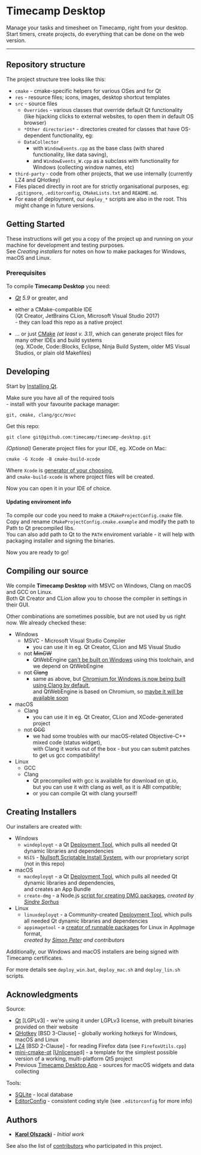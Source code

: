# Timecamp Desktop

Manage your tasks and timesheet on Timecamp, right from your desktop.  
Start timers, create projects, do everything that can be done on the web version.

---

## Repository structure

The project structure tree looks like this:
* `cmake` - cmake-specific helpers for various OSes and for Qt
* `res` - resource files; icons, images, desktop shortcut templates
* `src` - source files
    * `Overrides` - various classes that override default Qt functionality  
    (like hijacking clicks to external websites, to open them in default OS browser)    
    * `*Other directories*` - directories created for classes that have OS-dependent functionality, eg:
    * `DataCollector`
        * with `WindowEvents.cpp` as the base class (with shared functionality, like data saving),
        * and `WindowEvents_W.cpp` as a subclass with functionality for Windows (collecting window names, etc)
* `third-party` - code from other projects, that we use internally (currently LZ4 and QHotkey)
* Files placed directly in root are for strictly organisational purposes, eg:  
`.gitignore`, `.editorconfig`, `CMakeLists.txt` and `README.md`.
* For ease of deployment, our `deploy_*` scripts are also in the root. This might change in future versions.

## Getting Started

These instructions will get you a copy of the project up and running on your machine for development and testing purposes.  
See *Creating installers* for notes on how to make packages for Windows, macOS and Linux.

### Prerequisites

To compile **Timecamp Desktop** you need:
* _[Qt](https://www.qt.io/) 5.9_ or greater, and


* either a CMake-compatible IDE  
(Qt Creator, JetBrains CLion, Microsoft Visual Studio 2017)  
\- they can load this repo as a native project
* ... or just [CMake](https://cmake.org/) _(at least v. 3.1)_, which can generate project files for many other IDEs and build systems  
(eg. XCode, Code::Blocks, Eclipse, Ninja Build System, older MS Visual Studios, or plain old Makefiles)

## Developing

Start by [Installing Qt](http://doc.qt.io/qt-5/gettingstarted.html).

Make sure you have all of the required tools  
\- install with your favourite package manager:
```
git, cmake, clang/gcc/msvc
```

Get this repo:
```
git clone git@github.com:timecamp/timecamp-desktop.git
```

*(Optional)* Generate project files for your IDE, eg. XCode on Mac:
```
cmake -G Xcode -B cmake-build-xcode
```
Where `Xcode` is [generator of your choosing](https://cmake.org/cmake/help/v3.1/manual/cmake-generators.7.html),  
and `cmake-build-xcode` is where project files will be created.

Now you can open it in your IDE of choice.

#### Updating enviroment info
To compile our code you need to make a `CMakeProjectConfig.cmake` file.  
Copy and rename `CMakeProjectConfig.cmake.example` and modify the path to Path to Qt precompiled libs.  
You can also add path to Qt to the `PATH` enviroment variable - it will help with packaging installer and signing the binaries.

Now you are ready to go!

## Compiling our source

We compile **Timecamp Desktop** with MSVC on Windows, Clang on macOS and GCC on Linux.  
Both Qt Creator and CLion allow you to choose the compiler in settings in their GUI.

Other combinations are sometimes possible, but are not used by us right now.
We already checked these:
* Windows
    * MSVC - Microsoft Visual Studio Compiler
        * you can use it in eg. Qt Creator, CLion and MS Visual Studio
    * not <del>MinGW</del>
        * QtWebEngine [can't be built on Windows](https://doc.qt.io/qt-5.10/qtwebengine-platform-notes.html) using this toolchain, and we depend on QtWebEngine
    * not <del>Clang</del>
        * same as above, but [Chromium for Windows is now being built using Clang by default](https://groups.google.com/a/chromium.org/forum/#!topic/chromium-dev/Y3OEIKkdlu0),  
        and QtWebEngine is based on Chromium, so [maybe it will be available soon](https://bugreports.qt.io/browse/QTBUG-66664?)    
* macOS
    * Clang
        * you can use it in eg. Qt Creator, CLion and XCode-generated project
    * not <del>GCC</del>
        * we had some troubles with our macOS-related Objective-C++ mixed code (status widget),  
        with Clang it works out of the box \- but you can submit patches to get us gcc compatibility!
* Linux
    * GCC
    * Clang
        * Qt precompiled with gcc is available for download on qt.io,  
        but you can use it with clang as well, as it is ABI compatible;  
        * or you can compile Qt with clang yourself!


## Creating Installers

Our installers are created with:
* Windows
    * `windeployqt` - a Qt [Deployment Tool](http://doc.qt.io/qt-5/windows-deployment.html), which pulls all needed Qt dynamic libraries and dependencies
    * `NSIS` - [Nullsoft Scriptable Install System](http://nsis.sourceforge.net/Main_Page), with our proprietary script (not in this repo)
* macOS
    * `macdeployqt` - a Qt [Deployment Tool](http://doc.qt.io/qt-5/osx-deployment.html), which pulls all needed Qt dynamic libraries and dependencies,  
    and creates an App Bundle
    * `create-dmg` - a Node.js [script for creating DMG packages](https://github.com/sindresorhus/create-dmg), _created by [Sindre Sorhus](https://github.com/sindresorhus)_
* Linux
    * `linuxdeployqt` - a Community-created [Deployment Tool](https://github.com/probonopd/linuxdeployqt), which pulls all needed Qt dynamic libraries and dependencies
    * `appimagetool` - a [creator of runnable packages](https://github.com/AppImage/AppImageKit) for Linux in AppImage format,  
    _created by [Simon Peter](https://github.com/probonopd) and contributors_

Additionally, our Windows and macOS installers are being signed with Timecamp certificates.

For more details see `deploy_win.bat`, `deploy_mac.sh` and `deploy_lin.sh` scripts.

## Acknowledgments

Source:
* [Qt](https://www1.qt.io/) [LGPLv3] - we're using it under LGPLv3 license, with prebuilt binaries provided on their website
* [QHotkey](https://github.com/Skycoder42/QHotkey) [BSD 3-Clause] - globally working hotkeys for Windows, macOS and Linux
* [LZ4](http://lz4.github.io/lz4/) [BSD 2-Clause] - for reading Firefox data (see `FirefoxUtils.cpp`)
* [mini-cmake-qt](https://github.com/euler0/mini-cmake-qt) [[Unlicense](http://unlicense.org/)d] - a template for the simplest possible version of a working,  multi-platform Qt5 project
* Previous [Timecamp Desktop App](https://github.com/timecamp/timecamp-v2-desktop-app) - sources for macOS widgets and data collecting

Tools:
* [SQLite](https://www.sqlite.org/) - local database
* [EditorConfig](http://editorconfig.org/) - consistent coding style (see `.editorconfig` for more info)

## Authors

* **[Karol Olszacki](https://github.com/karololszak)** - *Initial work*

See also the list of [contributors](https://github.com/timecamp/timecamp-desktop/contributors) who participated in this project.
